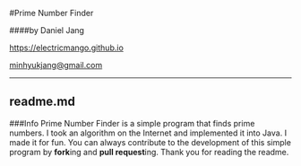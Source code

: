 #Prime Number Finder

####by Daniel Jang

<https://electricmango.github.io>

<minhyukjang@gmail.com>
  
---
readme.md
---
###Info
Prime Number Finder is a simple program that finds prime numbers. I took an algorithm on the Internet and implemented it into Java. I made it for fun. You can always contribute to the development of this simple program by **fork**ing and **pull request**ing. Thank you for reading the readme.